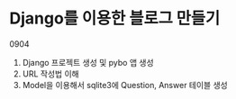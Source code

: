 # Django를 이용한 블로그 만들기

0904
1. Django 프로젝트 생성 및 pybo 앱 생성
2. URL 작성법 이해
3. Model을 이용해서 sqlite3에 Question, Answer 테이블 생성
